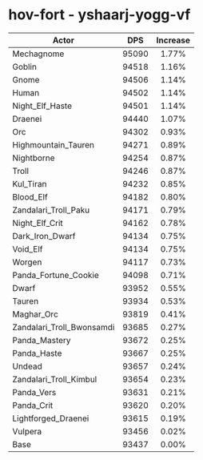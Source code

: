 # hov-fort - yshaarj-yogg-vf
| Actor | DPS | Increase |
|---|:---:|:---:|
|Mechagnome|95090|1.77%|
|Goblin|94518|1.16%|
|Gnome|94506|1.14%|
|Human|94502|1.14%|
|Night_Elf_Haste|94501|1.14%|
|Draenei|94440|1.07%|
|Orc|94302|0.93%|
|Highmountain_Tauren|94271|0.89%|
|Nightborne|94254|0.87%|
|Troll|94246|0.87%|
|Kul_Tiran|94232|0.85%|
|Blood_Elf|94182|0.80%|
|Zandalari_Troll_Paku|94171|0.79%|
|Night_Elf_Crit|94162|0.78%|
|Dark_Iron_Dwarf|94134|0.75%|
|Void_Elf|94134|0.75%|
|Worgen|94117|0.73%|
|Panda_Fortune_Cookie|94098|0.71%|
|Dwarf|93952|0.55%|
|Tauren|93934|0.53%|
|Maghar_Orc|93819|0.41%|
|Zandalari_Troll_Bwonsamdi|93685|0.27%|
|Panda_Mastery|93672|0.25%|
|Panda_Haste|93667|0.25%|
|Undead|93657|0.24%|
|Zandalari_Troll_Kimbul|93654|0.23%|
|Panda_Vers|93631|0.21%|
|Panda_Crit|93620|0.20%|
|Lightforged_Draenei|93615|0.19%|
|Vulpera|93456|0.02%|
|Base|93437|0.00%|
